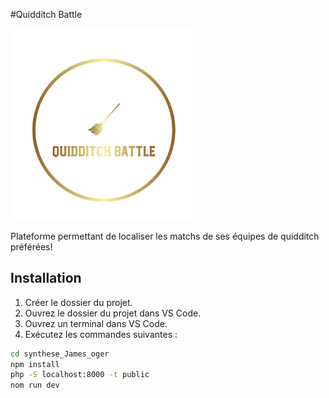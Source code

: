 #Quidditch Battle

<img src="/public/images/logo.png?raw=true" alt="Nom de l'image" width="300"/>

Plateforme permettant de localiser les matchs de ses équipes de quidditch préférées!

## Installation

1. Créer le dossier du projet.
2. Ouvrez le dossier du projet dans VS Code.
3. Ouvrez un terminal dans VS Code.
4. Exécutez les commandes suivantes :

```bash
cd synthese_James_oger
npm install
php -S localhost:8000 -t public
nom run dev  
```




